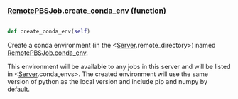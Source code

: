 ### [RemotePBSJob](RemotePBSJob.md).create_conda_env (function)


```py

def create_conda_env(self)

```



Create a conda environment (in the &lt;[Server](Server.md).remote_directory&gt;) named
[RemotePBSJob.conda_env](RemotePBSJob.conda_env.md).

This environment will be available to any jobs in this server and will
be listed in &lt;[Server](Server.md).conda_envs&gt;.  The created environment will
use the same version of python as the local version and include pip
and numpy by default.

